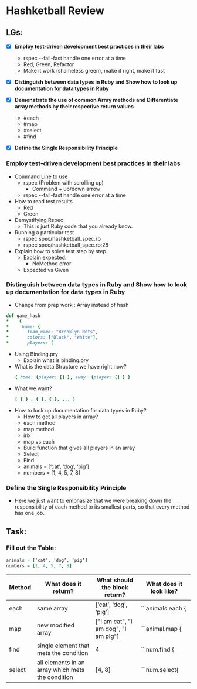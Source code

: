 # Hashketball Review

## LGs:
- [x] **Employ test-driven development best practices in their labs**
    * rspec --fail-fast handle one error at a time
    * Red, Green, Refactor
    * Make it work (shameless green), make it right, make it fast
- [x] **Distinguish between data types in Ruby and Show how to look up documentation for data types in Ruby**
- [x] **Demonstrate the use of common Array methods and Differentiate array methods by their respective return values**
    * #each
    * #map
    * #select
    * #find
- [x] **Define the Single Responsibility Principle**


### Employ test-driven development best practices in their labs
* Command Line to use
    * rspec (Problem with scrolling up)
        * Command + up/down arrow
    * rspec --fail-fast handle one error at a time
* How to read test results
    * Red
    * Green
* Demystifying Rspec 
    * This is just Ruby code that you already know.
* Running a particular test
    * rspec spec/hashketball_spec.rb 
    * rspec spec/hashketball_spec.rb:28
* Explain how to solve test step by step.
    * Explain expected: 
        * NoMethod error
    * Expected vs Given


### Distinguish between data types in Ruby and Show how to look up documentation for data types in Ruby 
* Change from prep work : Array instead of hash
 ```ruby 
def game_hash
*    {
*     home: {
*       team_name: "Brooklyn Nets",
*       colors: ["Black", "White"],
*       players: [
```
* Using Binding.pry
    * Explain what is binding.pry
* What is the data Structure we have right now?
    ```ruby
    { home: {player: [] }, away: {player: [] } }
    ```
* What we want?
    ```ruby
    [ { } , { }, { }, ... ]
    ```
* How to look up documentation for data types in Ruby?
    * How to get all players in array?
    * each method
    * map method
    * irb
    * map vs each 
    * Build function that gives all players in an array
    * Select 
    * Find
    * animals = [‘cat’, ‘dog’, ‘pig’]
    * numbers = [1, 4, 5, 7, 8]



### Define the Single Responsibility Principle


* Here we just want to emphasize that we were breaking down the responsibility of each method to its smallest parts, so that every method has one job.



## Task:

### Fill out the Table:

```ruby
animals = [‘cat’, ‘dog’, ‘pig’]
numbers = [1, 4, 5, 7, 8]
```

| Method | What does it return? | What should the block return? | What does it look like? |
| ------------- | ------------- | ------------- | ------------- |
| each  | same array | [‘cat’, ‘dog’, ‘pig’] | ```animals.each {|a| puts a}``` |
| map  | new modified array | ["I am cat", "I am dog", "I am pig"]  | ```animal.map {|a| "I am #{a}"}``` |
| find  | single element that mets the condition | 4 | ```num.find {|n| n.even? }``` |
| select  |all elements in an array which mets the condition |  [4, 8] | ```num.select{|n| n.even?}``` |

